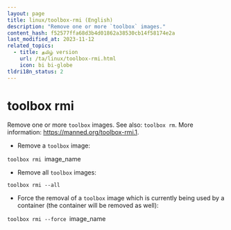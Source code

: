 ```yaml
---
layout: page
title: linux/toolbox-rmi (English)
description: "Remove one or more `toolbox` images."
content_hash: f52577ffa68d3b4d01862a38530cb14f58174e2a
last_modified_at: 2023-11-12
related_topics:
  - title: தமிழ் version
    url: /ta/linux/toolbox-rmi.html
    icon: bi bi-globe
tldri18n_status: 2
---
```

# toolbox rmi

Remove one or more `toolbox` images.
See also: `toolbox rm`.
More information: <https://manned.org/toolbox-rmi.1>.

- Remove a `toolbox` image:

`toolbox rmi `<span class="tldr-var badge badge-pill bg-dark-lm bg-white-dm text-white-lm text-dark-dm font-weight-bold">image_name</span>

- Remove all `toolbox` images:

`toolbox rmi --all`

- Force the removal of a `toolbox` image which is currently being used by a container (the container will be removed as well):

`toolbox rmi --force `<span class="tldr-var badge badge-pill bg-dark-lm bg-white-dm text-white-lm text-dark-dm font-weight-bold">image_name</span>
